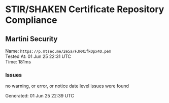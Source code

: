 # STIR/SHAKEN Certificate Repository Compliance

## Martini Security

Name: `https://p.mtsec.me/2e5a/FJRM1fkOpx4O.pem`\
Tested At: 01 Jun 25 22:31 UTC\
Time: 181ms

### Issues

no warning, or error, or notice date level issues were found

Generated: 01 Jun 25 22:39 UTC